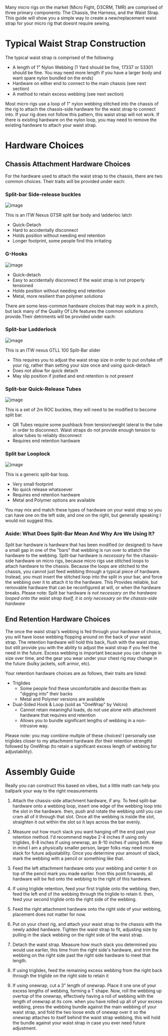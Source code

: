 Many micro rigs on the market (Micro Fight, D3CRM, TMR) are comprised of three primary components: The Chassis, the Harness, and the Waist Strap. This guide will show you a simple way to create a new/replacement waist strap for your micro rig that doesnt require sewing.

# Typical Waist Strap Construction

The typical waist strap is comprised of the following:
- A length of 1" Nylon Webbing (1 Yard should be fine, 17337 or 53301 should be fine. You may need more length if you have a larger body and want spare nylon bundled on the ends)
- Hardware on either end to connect to the main chassis (see next section)
- A method to retain excess webbing (see next section)

Most micro rigs use a loop of 1" nylon webbing stitched into the chassis of the rig to attach the chassis-side hardware for the waist strap to connect into. If your rig does not follow this pattern, this waist strap will not work. If there is existing hardware on the nylon loop, you may need to remove the existing hardware to attach your waist strap.

# Hardware Choices
## Chassis Attachment Hardware Choices

For the hardware used to attach the waist strap to the chassis, there are two common choices. Their traits will be provided under each:
### Split-bar Side-release buckles

![image](./images/sidereleasebuckle.png)

This is an ITW Nexus GTSR split bar body and ladderloc latch

- Quick-Detach
- Hard to accidentally disconnect
- Holds position without needing end retention
- Longer footprint, some people find this irritating
### G-Hooks

![image](./images/ghook.png)

- Quick-detach
- Easy to accidentally disconnect if the waist strap is not properly tensioned
- Holds position without needing end retention
- Metal, more resilient than polymer solutions

There are some less-common hardware choices that may work in a pinch, but lack many of the Quality Of Life features the common solutions provide.Their detriments will be provided under each:
### Split-bar Ladderlock 

![image](./images/ladderloc.png)

This is an ITW nexus GTLL 100 Split-Bar slider

- This requires you to adjust the waist strap size in order to put on/take off your rig, rather than setting your size once and using quick-detach
- Does not allow for quick detach
- May slip position if jostled and end retention is not present
### Split-bar Quick-Release Tubes

![image](./images/rocbuckles.png)

This is a set of 2m ROC buckles, they will need to be modified to become split bar.

- QR Tubes require some pushback from tension/weight lateral to the tube in order to disconnect. Waist straps do not provide enough tension to allow tubes to reliably disconnect
- Requires end retention hardware
### Split bar Looplock

![image](./images/splitbarloop.png)

This is a generic split-bar loop.

- Very small footprint
- No quick release whatsoever
- Requires end retention hardware
- Metal and Polymer options are available

You may mix and match these types of hardware on your waist strap so you can have one on the left side, and one on the right, but generally speaking I would not suggest this.

### Aside: What Does Split-Bar Mean And Why Are We Using It?

Split bar hardware is hardware that has been modified (or designed) to have a small gap in one of the "bars" that webbing is run over to attatch the hardware to the webbing. Split-bar hardware is *necessary* for the chassis-side hardware on micro rigs, because micro rigs use stitched loops to attach hardware to the chassis. Because the loops are stitched to the chassis, you cannot just feed webbing through a typical piece of hardware. Instead, you must insert the stitched loop into the split in your bar, and force the webbing over it to attach it to the hardware. This Provides reliable, but removable hardware that can be reconfigured at will, or when the hardware breaks. Please note: Split bar hardware *is not necessary on the hardware looped onto the waist strap itself, it is only necessary on the chassis-side hardware*

## End Retention Hardware Choices

The once the waist strap's webbing is fed through your hardware of choice, you will have loose webbing flopping around on the back of your waist strap. The retention hardware will hold this back, flush with the waist strap, but still provide you with the ability to adjust the waist strap if you feel the need in the future. Excess webbing is important because you can change in size over time, and the gear you wear under your chest rig may change in the future (bulky jackets, soft armor, etc).

Your retention hardware choices are as follows, their traits are listed:
- Triglides
    - Some people find these uncomfortable and describe them as "digging into" their backs
    - Metal and Polymer versions are available
- Dual-Sided Hook & Loop (sold as "OneWrap" by Velcro)
    - Cannot retain meaningful loads, do not use alone with attachment hardware that requires end retention
    - Allows you to bundle significant lengths of webbing in a non-intrusive way.

Please note: you may combine multple of these choices! I personally use triglides closer to my attachment hardware (for their retention strength) followed by OneWrap (to retain a significant excess length of webbing for adjustability).

# Assembly Guide

Really you can construct this based on vibes, but a little math can help you ballpark your way to the right measurements

1. Attach the chassis-side attachment hardware, if any. To feed split-bar hardware onto a webbing loop, insert one edge of the webbing loop into the slot in the hardware. then, push and rotate the webbing until you can cram all of it through that slot. Once all the webbing is inside the slot, straighten it out within the slot so it lays across the bar evenly.

2. Measure out how much slack you want hanging off the end past your retention method. I'd recommend maybe 2-4 inches if using only triglides, 6-8 inches if using onewrap, an 8-10 inches if using both. Keep in mind I am a physically smaller person, larger folks may need more slack for future adjustability. Once you determine your amount of slack, mark the webbing with a pencil or something like that.

3. Feed the left attachment hardware onto your webbing and center it on top of the pencil mark you made earlier. from this point forwards, all hardware will be fed onto the webbing to the right of this hardware.

4. If using triglide retention, feed your first triglide onto the webbing. then, feed the left end of the webbing through the triglide to retain it. then, feed your second triglide onto the right side of the webbing.

4. Feed the right attachment hardware onto the right side of your webbing, placement does not matter for now.

5. Put on your chest rig, and attach your waist strap to the chassis with the newly added hardware. Tighten the waist strap to fit, adjusting size by pulling in the slack webbing on the right side of the waist strap.

6. Detach the waist strap. Measure how much slack you determined you would use earlier, this time from the right side's hardware, and trim the webbing on the right side past the right side hardware to meet that length. 

7. If using triglides, feed the remaining excess webbing from the right back through the triglide on the right side to retain it

8. If using onewrap, cut a 3" length of onewrap. Place it one one of your excess lengths of webbing, forming a T shape. Now, roll the webbing up overtop of the onewrap, effectively having a roll of webbing with the length of onewrap at its core. when you have rolled up all of your excess webbing, press the webbing bundle against the main webbing of your waist strap, and fold the two loose ends of onewap over it so the onewrap attaches to itself behind the waist strap webbing, this will hold the bundle against your waist strap in case you ever need future adjustment.
